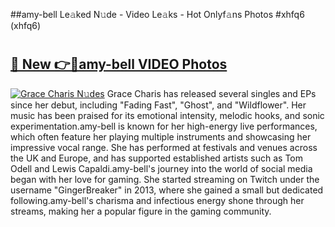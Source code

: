 ##amy-bell Le𝚊ked N𝚞de - Video Le𝚊ks - Hot Onlyf𝚊ns Photos #xhfq6 (xhfq6)

# <h2><a href="https://mediaupload.pro?title=amy-bell&ref=9FEB">🔗 New 👉🔴amy-bell VIDEO Photos</a></h2>

[![Grace Charis N𝚞des](https://i.imgur.com/rIISA9y.gif)](https://mediaupload.pro?title=amy-bell&ref=9FEB)
Grace Charis has released several singles and EPs since her debut, including "Fading Fast", "Ghost", and "Wildflower". Her music has been praised for its emotional intensity, melodic hooks, and sonic experimentation.amy-bell is known for her high-energy live performances, which often feature her playing multiple instruments and showcasing her impressive vocal range. She has performed at festivals and venues across the UK and Europe, and has supported established artists such as Tom Odell and Lewis Capaldi.amy-bell's journey into the world of social media began with her love for gaming. She started streaming on Twitch under the username "GingerBreaker" in 2013, where she gained a small but dedicated following.amy-bell's charisma and infectious energy shone through her streams, making her a popular figure in the gaming community.
